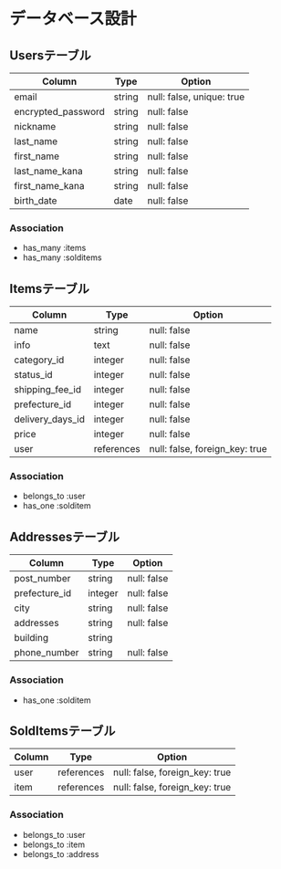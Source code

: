 # データベース設計

## Usersテーブル
| Column             | Type     | Option                    |
| -------------------|----------|---------------------------|
| email              | string   | null: false, unique: true |
| encrypted_password | string   | null: false               |
| nickname           | string   | null: false               |
| last_name          | string   | null: false               |
| first_name         | string   | null: false               |
| last_name_kana     | string   | null: false               |
| first_name_kana    | string   | null: false               |
| birth_date         | date     | null: false               |

### Association

- has_many :items
- has_many :solditems

## Itemsテーブル
| Column             | Type        | Option                   |
| -------------------|-------------|--------------------------|
| name               | string      | null: false              |
| info               | text        | null: false              |
| category_id        | integer     | null: false              |
| status_id          | integer     | null: false              |
| shipping_fee_id    | integer     | null: false              |
| prefecture_id      | integer     | null: false              |
| delivery_days_id   | integer     | null: false              |
| price              | integer     | null: false              |
| user               | references  | null: false, foreign_key: true |

### Association
- belongs_to :user
- has_one :solditem

## Addressesテーブル
| Column             | Type        | Option                   |
| -------------------|-------------|--------------------------|
| post_number        | string      | null: false              |
| prefecture_id      | integer     | null: false              |
| city               | string      | null: false              |
| addresses          | string      | null: false              |
| building           | string      |                          |
| phone_number       | string      | null: false              |

### Association
- has_one :solditem


## SoldItemsテーブル
| Column             | Type        | Option                         |
| -------------------|-------------|--------------------------------|
| user               | references  | null: false, foreign_key: true |
| item               | references  | null: false, foreign_key: true |

### Association
- belongs_to :user
- belongs_to :item
- belongs_to :address
